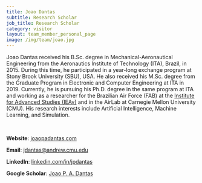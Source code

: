 ```yaml
---
title: Joao Dantas
subtitle: Research Scholar
job_title: Research Scholar
category: visitor
layout: team_member_personal_page
image: /img/team/joao.jpg
---
```


Joao Dantas received his B.Sc. degree in Mechanical-Aeronautical Engineering from the Aeronautics Institute of Technology (ITA), Brazil, in 2015. During this time, he participated in a year-long exchange program at Stony Brook University (SBU), USA. He also received his M.Sc. degree from the Graduate Program in Electronic and Computer Engineering at ITA in 2019. Currently, he is pursuing his Ph.D. degree in the same program at ITA and working as a researcher for the Brazilian Air Force (FAB) at the [Institute for Advanced Studies (IEAv)](https://ieav.dcta.mil.br/ "IEAv Homepage") and in the AirLab at Carnegie Mellon University (CMU). His research interests include Artificial Intelligence, Machine Learning, and Simulation.

<br>

**Website**: [joaopadantas.com](http://www.joaopadantas.com)

**Email**: [jdantas@andrew.cmu.edu](mailto:jdantas@andrew.cmu.edu)

**LinkedIn**: [linkedin.com/in/jpdantas](https://www.linkedin.com/in/jpdantas/)

**Google Scholar**: [Joao P. A. Dantas](https://scholar.google.com/citations?hl=pt-BR&user=RjeTT9cAAAAJ)
